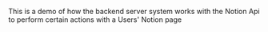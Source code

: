 This is a demo of how the backend server system works with the Notion Api to perform certain actions with a Users' Notion page
